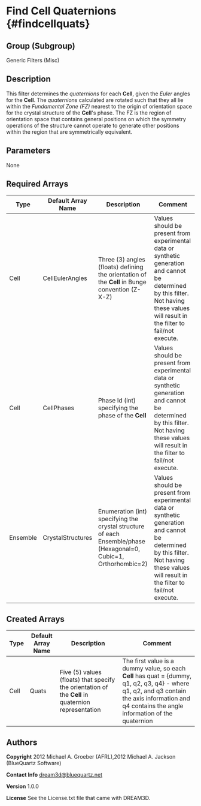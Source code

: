 Find Cell Quaternions {#findcellquats}
=======

## Group (Subgroup) ##
Generic Filters (Misc)

## Description ##

This filter determines the _quaternions_ for each **Cell**, given the _Euler_ angles for the **Cell**. 
The _quaternions_ calculated are rotated such that they all lie within the *Fundamental Zone (FZ)* nearest to the origin of orientation space for the crystal structure of the **Cell**'s phase.
The FZ is the region of orientation space that contains general positions on which the symmetry operations of the structure cannot operate to generate other positions within the region that are symmetrically equivalent. 
 


## Parameters ##
None

## Required Arrays ##

| Type | Default Array Name | Description | Comment |
|------|--------------------|-------------|---------|
| Cell | CellEulerAngles | Three (3) angles (floats) defining the orientation of the **Cell** in Bunge convention (Z-X-Z) | Values should be present from experimental data or synthetic generation and cannot be determined by this filter. Not having these values will result in the filter to fail/not execute. |
| Cell | CellPhases | Phase Id (int) specifying the phase of the **Cell** | Values should be present from experimental data or synthetic generation and cannot be determined by this filter. Not having these values will result in the filter to fail/not execute. |
| Ensemble | CrystalStructures | Enumeration (int) specifying the crystal structure of each Ensemble/phase (Hexagonal=0, Cubic=1, Orthorhombic=2) | Values should be present from experimental data or synthetic generation and cannot be determined by this filter. Not having these values will result in the filter to fail/not execute. |

## Created Arrays ##

| Type | Default Array Name | Description | Comment |
|------|--------------------|-------------|---------|
| Cell | Quats | Five (5) values (floats) that specify the orientation of the **Cell** in quaternion representation | The first value is a dummy value, so each **Cell** has quat = {dummy, q1, q2, q3, q4} - where q1, q2, and q3 contain the axis information and q4 contains the angle information of the quaternion |

## Authors ##

**Copyright** 2012 Michael A. Groeber (AFRL),2012 Michael A. Jackson (BlueQuartz Software)

**Contact Info** dream3d@bluequartz.net

**Version** 1.0.0

**License**  See the License.txt file that came with DREAM3D.



